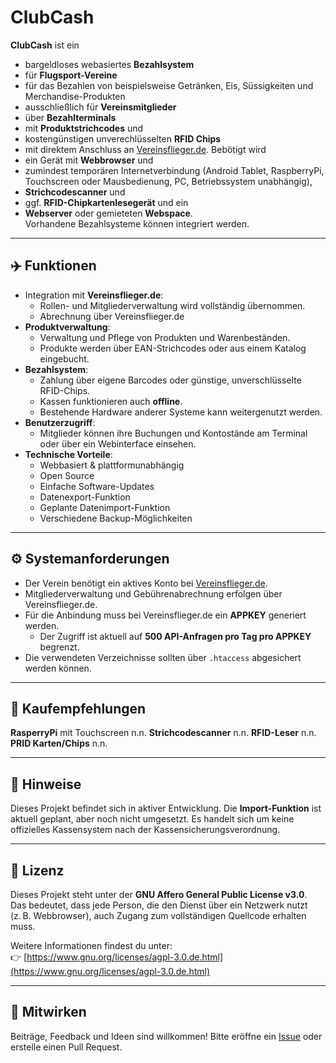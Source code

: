# ClubCash

**ClubCash** ist ein 
- bargeldloses webasiertes **Bezahlsystem**
- für **Flugsport-Vereine**
- für das Bezahlen von beispielsweise Getränken, Eis, Süssigkeiten und Merchandise-Produkten
- ausschließlich für **Vereinsmitglieder**
- über **Bezahlterminals**
- mit **Produktstrichcodes** und
- kostengünstigen unverechlüsselten **RFID Chips**
- mit direktem Anschluss an [Vereinsflieger.de](https://www.vereinsflieger.de).
Bebötigt wird
- ein Gerät mit **Webbrowser** und
- zumindest temporären Internetverbindung (Android Tablet,  RaspberryPi, Touchscreen oder Mausbedienung, PC, Betriebssystem unabhängig),
- **Strichcodescanner** und
- ggf. **RFID-Chipkartenlesegerät** und ein
- **Webserver** oder gemieteten **Webspace**.  
Vorhandene Bezahlsysteme können integriert werden.

---

## ✈️ Funktionen

- Integration mit **Vereinsflieger.de**:
  - Rollen- und Mitgliederverwaltung wird vollständig übernommen.
  - Abrechnung über Vereinsflieger.de
- **Produktverwaltung**:
  - Verwaltung und Pflege von Produkten und Warenbeständen.
  - Produkte werden über EAN-Strichcodes oder aus einem Katalog eingebucht.
- **Bezahlsystem**:
  - Zahlung über eigene Barcodes oder günstige, unverschlüsselte RFID-Chips.
  - Kassen funktionieren auch **offline**.
  - Bestehende Hardware anderer Systeme kann weitergenutzt werden.
- **Benutzerzugriff**:
  - Mitglieder können ihre Buchungen und Kontostände am Terminal oder über ein Webinterface einsehen.
- **Technische Vorteile**:
  - Webbasiert & plattformunabhängig
  - Open Source
  - Einfache Software-Updates
  - Datenexport-Funktion
  - Geplante Datenimport-Funktion
  - Verschiedene Backup-Möglichkeiten

---

## ⚙️ Systemanforderungen

- Der Verein benötigt ein aktives Konto bei [Vereinsflieger.de](https://www.vereinsflieger.de).
- Mitgliederverwaltung und Gebührenabrechnung erfolgen über Vereinsflieger.de.
- Für die Anbindung muss bei Vereinsflieger.de ein **APPKEY** generiert werden.
  - Der Zugriff ist aktuell auf **500 API-Anfragen pro Tag pro APPKEY** begrenzt.
- Die verwendeten Verzeichnisse sollten über `.htaccess` abgesichert werden können.

---

## 🛒 Kaufempfehlungen
**RasperryPi**
mit Touchscreen
n.n.
**Strichcodescanner**
n.n.
**RFID-Leser**
n.n.
**PRID Karten/Chips**
n.n.

---


## 📝 Hinweise

Dieses Projekt befindet sich in aktiver Entwicklung. Die **Import-Funktion** ist aktuell geplant, aber noch nicht umgesetzt.
Es handelt sich um keine offizielles Kassensystem nach der Kassensicherungsverordnung.

---

## 📄 Lizenz

Dieses Projekt steht unter der **GNU Affero General Public License v3.0**.  
Das bedeutet, dass jede Person, die den Dienst über ein Netzwerk nutzt (z. B. Webbrowser), auch Zugang zum vollständigen Quellcode erhalten muss.

Weitere Informationen findest du unter:  
👉 [https://www.gnu.org/licenses/agpl-3.0.de.html](https://www.gnu.org/licenses/agpl-3.0.de.html)

---

## 🤝 Mitwirken

Beiträge, Feedback und Ideen sind willkommen! Bitte eröffne ein [Issue](https://github.com/MaScho75/clubcash/issues) oder erstelle einen Pull Request.
